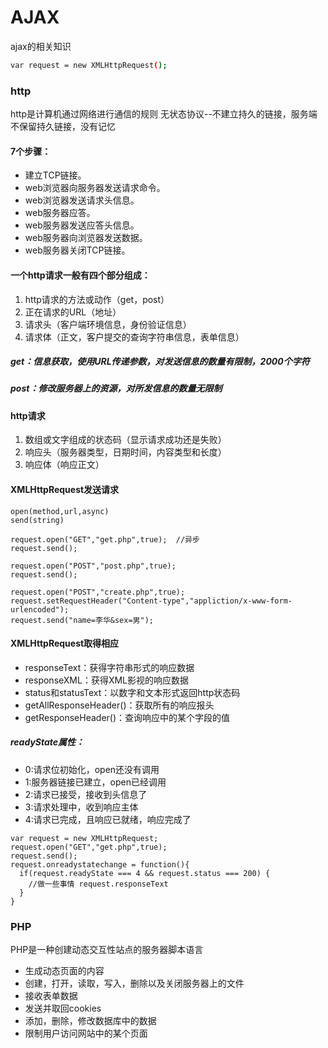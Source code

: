 # AJAX
ajax的相关知识

``` bash
var request = new XMLHttpRequest();
```

### http
http是计算机通过网络进行通信的规则
无状态协议--不建立持久的链接，服务端不保留持久链接，没有记忆
#### 7个步骤：
- 建立TCP链接。
- web浏览器向服务器发送请求命令。
- web浏览器发送请求头信息。
- web服务器应答。
- web服务器发送应答头信息。
- web服务器向浏览器发送数据。
- web服务器关闭TCP链接。

#### 一个http请求一般有四个部分组成：
1. http请求的方法或动作（get，post）
2. 正在请求的URL（地址）
3. 请求头（客户端环境信息，身份验证信息）
4. 请求体（正文，客户提交的查询字符串信息，表单信息）

##### get：信息获取，使用URL传递参数，对发送信息的数量有限制，2000个字符
##### post：修改服务器上的资源，对所发信息的数量无限制

#### http请求
1. 数组或文字组成的状态码（显示请求成功还是失败）
2. 响应头（服务器类型，日期时间，内容类型和长度）
3. 响应体（响应正文）

#### XMLHttpRequest发送请求
```
open(method,url,async)
send(string)
```

```
request.open("GET","get.php",true);  //异步
request.send();

request.open("POST","post.php",true);
request.send();

request.open("POST","create.php",true);
request.setRequestHeader("Content-type","appliction/x-www-form-urlencoded");
request.send("name=李华&sex=男");
```


#### XMLHttpRequest取得相应
- responseText：获得字符串形式的响应数据
- responseXML：获得XML影视的响应数据
- status和statusText：以数字和文本形式返回http状态码
- getAllResponseHeader()：获取所有的响应报头
- getResponseHeader()：查询响应中的某个字段的值
##### readyState属性：
- 0:请求位初始化，open还没有调用
- 1:服务器链接已建立，open已经调用
- 2:请求已接受，接收到头信息了
- 3:请求处理中，收到响应主体
- 4:请求已完成，且响应已就绪，响应完成了

```
var request = new XMLHttpRequest;
request.open("GET","get.php",true);
request.send();
request.onreadystatechange = function(){
  if(request.readyState === 4 && request.status === 200) {
    //做一些事情 request.responseText
  }
}
```
### PHP
PHP是一种创建动态交互性站点的服务器脚本语言
- 生成动态页面的内容
- 创建，打开，读取，写入，删除以及关闭服务器上的文件
- 接收表单数据
- 发送并取回cookies
- 添加，删除，修改数据库中的数据
- 限制用户访问网站中的某个页面
